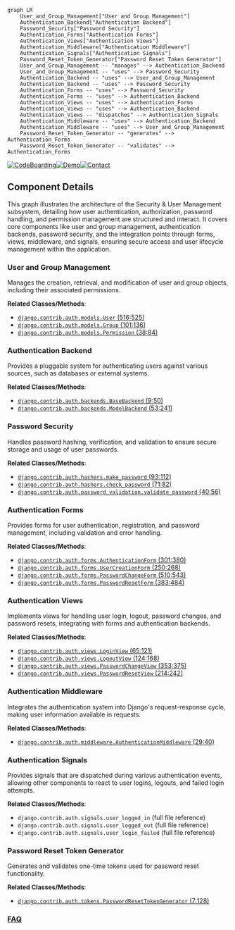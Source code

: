 ```mermaid
graph LR
    User_and_Group_Management["User and Group Management"]
    Authentication_Backend["Authentication Backend"]
    Password_Security["Password Security"]
    Authentication_Forms["Authentication Forms"]
    Authentication_Views["Authentication Views"]
    Authentication_Middleware["Authentication Middleware"]
    Authentication_Signals["Authentication Signals"]
    Password_Reset_Token_Generator["Password Reset Token Generator"]
    User_and_Group_Management -- "manages" --> Authentication_Backend
    User_and_Group_Management -- "uses" --> Password_Security
    Authentication_Backend -- "uses" --> User_and_Group_Management
    Authentication_Backend -- "uses" --> Password_Security
    Authentication_Forms -- "uses" --> Password_Security
    Authentication_Forms -- "uses" --> Authentication_Backend
    Authentication_Views -- "uses" --> Authentication_Forms
    Authentication_Views -- "uses" --> Authentication_Backend
    Authentication_Views -- "dispatches" --> Authentication_Signals
    Authentication_Middleware -- "uses" --> Authentication_Backend
    Authentication_Middleware -- "uses" --> User_and_Group_Management
    Password_Reset_Token_Generator -- "generates" --> Authentication_Forms
    Password_Reset_Token_Generator -- "validates" --> Authentication_Forms
```
[![CodeBoarding](https://img.shields.io/badge/Generated%20by-CodeBoarding-9cf?style=flat-square)](https://github.com/CodeBoarding/GeneratedOnBoardings)[![Demo](https://img.shields.io/badge/Try%20our-Demo-blue?style=flat-square)](https://www.codeboarding.org/demo)[![Contact](https://img.shields.io/badge/Contact%20us%20-%20contact@codeboarding.org-lightgrey?style=flat-square)](mailto:contact@codeboarding.org)

## Component Details

This graph illustrates the architecture of the Security & User Management subsystem, detailing how user authentication, authorization, password handling, and permission management are structured and interact. It covers core components like user and group management, authentication backends, password security, and the integration points through forms, views, middleware, and signals, ensuring secure access and user lifecycle management within the application.

### User and Group Management
Manages the creation, retrieval, and modification of user and group objects, including their associated permissions.


**Related Classes/Methods**:

- <a href="https://github.com/django/django/blob/master/django/contrib/auth/models.py#L516-L525" target="_blank" rel="noopener noreferrer">`django.contrib.auth.models.User` (516:525)</a>
- <a href="https://github.com/django/django/blob/master/django/contrib/auth/models.py#L101-L136" target="_blank" rel="noopener noreferrer">`django.contrib.auth.models.Group` (101:136)</a>
- <a href="https://github.com/django/django/blob/master/django/contrib/auth/models.py#L38-L84" target="_blank" rel="noopener noreferrer">`django.contrib.auth.models.Permission` (38:84)</a>


### Authentication Backend
Provides a pluggable system for authenticating users against various sources, such as databases or external systems.


**Related Classes/Methods**:

- <a href="https://github.com/django/django/blob/master/django/contrib/auth/backends.py#L9-L50" target="_blank" rel="noopener noreferrer">`django.contrib.auth.backends.BaseBackend` (9:50)</a>
- <a href="https://github.com/django/django/blob/master/django/contrib/auth/backends.py#L53-L241" target="_blank" rel="noopener noreferrer">`django.contrib.auth.backends.ModelBackend` (53:241)</a>


### Password Security
Handles password hashing, verification, and validation to ensure secure storage and usage of user passwords.


**Related Classes/Methods**:

- <a href="https://github.com/django/django/blob/master/django/contrib/auth/hashers.py#L93-L112" target="_blank" rel="noopener noreferrer">`django.contrib.auth.hashers.make_password` (93:112)</a>
- <a href="https://github.com/django/django/blob/master/django/contrib/auth/hashers.py#L71-L82" target="_blank" rel="noopener noreferrer">`django.contrib.auth.hashers.check_password` (71:82)</a>
- <a href="https://github.com/django/django/blob/master/django/contrib/auth/password_validation.py#L40-L56" target="_blank" rel="noopener noreferrer">`django.contrib.auth.password_validation.validate_password` (40:56)</a>


### Authentication Forms
Provides forms for user authentication, registration, and password management, including validation and error handling.


**Related Classes/Methods**:

- <a href="https://github.com/django/django/blob/master/django/contrib/auth/forms.py#L301-L380" target="_blank" rel="noopener noreferrer">`django.contrib.auth.forms.AuthenticationForm` (301:380)</a>
- <a href="https://github.com/django/django/blob/master/django/contrib/auth/forms.py#L250-L268" target="_blank" rel="noopener noreferrer">`django.contrib.auth.forms.UserCreationForm` (250:268)</a>
- <a href="https://github.com/django/django/blob/master/django/contrib/auth/forms.py#L510-L543" target="_blank" rel="noopener noreferrer">`django.contrib.auth.forms.PasswordChangeForm` (510:543)</a>
- <a href="https://github.com/django/django/blob/master/django/contrib/auth/forms.py#L383-L484" target="_blank" rel="noopener noreferrer">`django.contrib.auth.forms.PasswordResetForm` (383:484)</a>


### Authentication Views
Implements views for handling user login, logout, password changes, and password resets, integrating with forms and authentication backends.


**Related Classes/Methods**:

- <a href="https://github.com/django/django/blob/master/django/contrib/auth/views.py#L65-L121" target="_blank" rel="noopener noreferrer">`django.contrib.auth.views.LoginView` (65:121)</a>
- <a href="https://github.com/django/django/blob/master/django/contrib/auth/views.py#L124-L168" target="_blank" rel="noopener noreferrer">`django.contrib.auth.views.LogoutView` (124:168)</a>
- <a href="https://github.com/django/django/blob/master/django/contrib/auth/views.py#L353-L375" target="_blank" rel="noopener noreferrer">`django.contrib.auth.views.PasswordChangeView` (353:375)</a>
- <a href="https://github.com/django/django/blob/master/django/contrib/auth/views.py#L214-L242" target="_blank" rel="noopener noreferrer">`django.contrib.auth.views.PasswordResetView` (214:242)</a>


### Authentication Middleware
Integrates the authentication system into Django's request-response cycle, making user information available in requests.


**Related Classes/Methods**:

- <a href="https://github.com/django/django/blob/master/django/contrib/auth/middleware.py#L29-L40" target="_blank" rel="noopener noreferrer">`django.contrib.auth.middleware.AuthenticationMiddleware` (29:40)</a>


### Authentication Signals
Provides signals that are dispatched during various authentication events, allowing other components to react to user logins, logouts, and failed login attempts.


**Related Classes/Methods**:

- `django.contrib.auth.signals.user_logged_in` (full file reference)
- `django.contrib.auth.signals.user_logged_out` (full file reference)
- `django.contrib.auth.signals.user_login_failed` (full file reference)


### Password Reset Token Generator
Generates and validates one-time tokens used for password reset functionality.


**Related Classes/Methods**:

- <a href="https://github.com/django/django/blob/master/django/contrib/auth/tokens.py#L7-L128" target="_blank" rel="noopener noreferrer">`django.contrib.auth.tokens.PasswordResetTokenGenerator` (7:128)</a>




### [FAQ](https://github.com/CodeBoarding/GeneratedOnBoardings/tree/main?tab=readme-ov-file#faq)